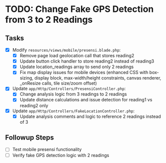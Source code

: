# TODO: Change Fake GPS Detection from 3 to 2 Readings

## Tasks
- [x] Modify `resources/views/mobile/presensi.blade.php`:
  - [x] Remove page load geolocation call that stores reading2
  - [x] Update button click handler to store reading2 instead of reading3
  - [x] Update location_readings array to send only 2 readings
  - [x] Fix map display issues for mobile devices (enhanced CSS with box-sizing, display block, max-width/height constraints, canvas renderer, _onResize calls, tile size/zoom offset)
- [x] Update `app/Http/Controllers/PresensiController.php`:
  - [x] Change analysis logic from 3 readings to 2 readings
  - [x] Update distance calculations and issue detection for reading1 vs reading2 only
- [x] Update `app/Http/Controllers/FakeLocationController.php`:
  - [x] Update analysis comments and logic to reference 2 readings instead of 3

## Followup Steps
- [ ] Test mobile presensi functionality
- [ ] Verify fake GPS detection logic with 2 readings
